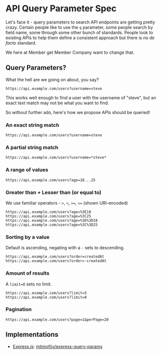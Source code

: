 # API Query Parameter Spec

Let's face it - query parameters to search API endpoints are getting pretty crazy. Certain people like to use the `q` parameter, some people search by field name, some through some other bunch of standards. People look to existing APIs to help them define a consistent approach but there is no _de facto_ standard.

We here at Member get Member Company want to change that.

## Query Parameters?

What the hell are we going on about, you say?

```
https://api.example.com/users?username=steve
```

This works well enough to find a user with the username of "steve", but an exact text match may not be what you want to find.

So without further ado, here's how we propose APIs should be queried!

### An exact string match

```
https://api.example.com/users?username=steve
```

### A partial string match

```
https://api.example.com/users?username=*steve*
```

### A range of values

```
https://api.example.com/users?age=18...25
```

### Greater than + Lesser than (or equal to)

We use familiar operators - `>`, `<`, `>=`, `<=` (shown URI-encoded)

```
https://api.example.com/users?age=%3E18
https://api.example.com/users?age=%3C25
https://api.example.com/users?age=%3E%3D18
https://api.example.com/users?age=%3C%3D25
```

### Sorting by a value

Default is ascending, negating with a `-` sets to descending.

```
https://api.example.com/users?order=createdAt
https://api.example.com/users?order=-createdAt
```

### Amount of results

A `limit=0` sets no limit.

```
https://api.example.com/users?limit=5
https://api.example.com/users?limit=0
```

### Pagination

```
https://api.example.com/users?page=1&perPage=20
```

## Implementations

 * [Express.js](http://expressjs.com): [mtimofiiv/express-query-params](https://github.com/mtimofiiv/express-query-params)

